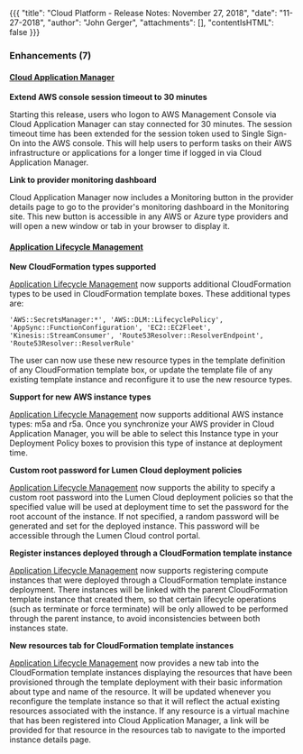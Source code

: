 {{{
"title": "Cloud Platform - Release Notes: November 27, 2018",
"date": "11-27-2018",
"author": "John Gerger",
"attachments": [],
"contentIsHTML": false
}}}

### Enhancements (7)

#### [Cloud Application Manager](https://www.ctl.io/cloud-application-manager/)

**Extend AWS console session timeout to 30 minutes**

Starting this release, users who logon to AWS Management Console via Cloud Application Manager can stay connected for 30 minutes. The session timeout time has been extended for the session token used to Single Sign-On into the AWS console. This will help users to perform tasks on their AWS infrastructure or applications for a longer time if logged in via Cloud Application Manager.

**Link to provider monitoring dashboard**

Cloud Application Manager now includes a Monitoring button in the provider details page to go to the provider's monitoring dashboard in the Monitoring site. This new button is accessible in any AWS or Azure type providers and will open a new window or tab in your browser to display it.

#### [Application Lifecycle Management](https://www.ctl.io/cloud-application-manager/application-lifecycle-management/)

**New CloudFormation types supported**

[Application Lifecycle Management](https://www.ctl.io/cloud-application-manager/application-lifecycle-management/) now supports additional CloudFormation types to be used in CloudFormation template boxes. These additional types are:

``'AWS::SecretsManager:*', 'AWS::DLM::LifecyclePolicy', 'AppSync::FunctionConfiguration', 'EC2::EC2Fleet', 'Kinesis::StreamConsumer', 'Route53Resolver::ResolverEndpoint', 'Route53Resolver::ResolverRule'``

The user can now use these new resource types in the template definition of any CloudFormation template box, or update the template file of any existing template instance and reconfigure it to use the new resource types.

**Support for new AWS instance types**

[Application Lifecycle Management](https://www.ctl.io/cloud-application-manager/application-lifecycle-management/) now supports additional AWS instance types: m5a and r5a. Once you synchronize your AWS provider in Cloud Application Manager, you will be able to select this Instance type in your Deployment Policy boxes to provision this type of instance at deployment time.

**Custom root password for Lumen Cloud deployment policies**

[Application Lifecycle Management](https://www.ctl.io/cloud-application-manager/application-lifecycle-management/) now supports the ability to specify a custom root password into the Lumen Cloud deployment policies so that the specified value will be used at deployment time to set the password for the root account of the instance. If not specified, a random password will be generated and set for the deployed instance. This password will be accessible through the Lumen Cloud control portal.

**Register instances deployed through a CloudFormation template instance**

[Application Lifecycle Management](https://www.ctl.io/cloud-application-manager/application-lifecycle-management/) now supports registering compute instances that were deployed through a CloudFormation template instance deployment. There instances will be linked with the parent CloudFormation template instance that created them, so that certain lifecycle operations (such as terminate or force terminate) will be only allowed to be performed through the parent instance, to avoid inconsistencies between both instances state.

**New resources tab for CloudFormation template instances**

[Application Lifecycle Management](https://www.ctl.io/cloud-application-manager/application-lifecycle-management/) now provides a new tab into the CloudFormation template instances displaying the resources that have been provisioned through the template deployment with their basic information about type and name of the resource. It will be updated whenever you reconfigure the template instance so that it will reflect the actual existing resources associated with the instance. If any resource is a virtual machine that has been registered into Cloud Application Manager, a link will be provided for that resource in the resources tab to navigate to the imported instance details page.
